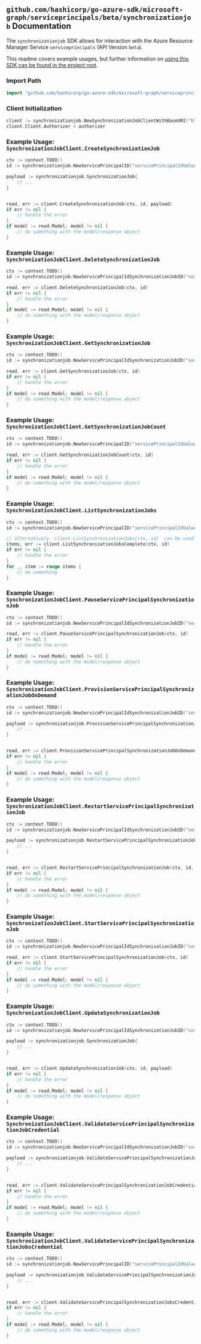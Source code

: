 
## `github.com/hashicorp/go-azure-sdk/microsoft-graph/serviceprincipals/beta/synchronizationjob` Documentation

The `synchronizationjob` SDK allows for interaction with the Azure Resource Manager Service `serviceprincipals` (API Version `beta`).

This readme covers example usages, but further information on [using this SDK can be found in the project root](https://github.com/hashicorp/go-azure-sdk/tree/main/docs).

### Import Path

```go
import "github.com/hashicorp/go-azure-sdk/microsoft-graph/serviceprincipals/beta/synchronizationjob"
```


### Client Initialization

```go
client := synchronizationjob.NewSynchronizationJobClientWithBaseURI("https://management.azure.com")
client.Client.Authorizer = authorizer
```


### Example Usage: `SynchronizationJobClient.CreateSynchronizationJob`

```go
ctx := context.TODO()
id := synchronizationjob.NewServicePrincipalID("servicePrincipalIdValue")

payload := synchronizationjob.SynchronizationJob{
	// ...
}


read, err := client.CreateSynchronizationJob(ctx, id, payload)
if err != nil {
	// handle the error
}
if model := read.Model; model != nil {
	// do something with the model/response object
}
```


### Example Usage: `SynchronizationJobClient.DeleteSynchronizationJob`

```go
ctx := context.TODO()
id := synchronizationjob.NewServicePrincipalIdSynchronizationJobID("servicePrincipalIdValue", "synchronizationJobIdValue")

read, err := client.DeleteSynchronizationJob(ctx, id)
if err != nil {
	// handle the error
}
if model := read.Model; model != nil {
	// do something with the model/response object
}
```


### Example Usage: `SynchronizationJobClient.GetSynchronizationJob`

```go
ctx := context.TODO()
id := synchronizationjob.NewServicePrincipalIdSynchronizationJobID("servicePrincipalIdValue", "synchronizationJobIdValue")

read, err := client.GetSynchronizationJob(ctx, id)
if err != nil {
	// handle the error
}
if model := read.Model; model != nil {
	// do something with the model/response object
}
```


### Example Usage: `SynchronizationJobClient.GetSynchronizationJobCount`

```go
ctx := context.TODO()
id := synchronizationjob.NewServicePrincipalID("servicePrincipalIdValue")

read, err := client.GetSynchronizationJobCount(ctx, id)
if err != nil {
	// handle the error
}
if model := read.Model; model != nil {
	// do something with the model/response object
}
```


### Example Usage: `SynchronizationJobClient.ListSynchronizationJobs`

```go
ctx := context.TODO()
id := synchronizationjob.NewServicePrincipalID("servicePrincipalIdValue")

// alternatively `client.ListSynchronizationJobs(ctx, id)` can be used to do batched pagination
items, err := client.ListSynchronizationJobsComplete(ctx, id)
if err != nil {
	// handle the error
}
for _, item := range items {
	// do something
}
```


### Example Usage: `SynchronizationJobClient.PauseServicePrincipalSynchronizationJob`

```go
ctx := context.TODO()
id := synchronizationjob.NewServicePrincipalIdSynchronizationJobID("servicePrincipalIdValue", "synchronizationJobIdValue")

read, err := client.PauseServicePrincipalSynchronizationJob(ctx, id)
if err != nil {
	// handle the error
}
if model := read.Model; model != nil {
	// do something with the model/response object
}
```


### Example Usage: `SynchronizationJobClient.ProvisionServicePrincipalSynchronizationJobOnDemand`

```go
ctx := context.TODO()
id := synchronizationjob.NewServicePrincipalIdSynchronizationJobID("servicePrincipalIdValue", "synchronizationJobIdValue")

payload := synchronizationjob.ProvisionServicePrincipalSynchronizationJobOnDemandRequest{
	// ...
}


read, err := client.ProvisionServicePrincipalSynchronizationJobOnDemand(ctx, id, payload)
if err != nil {
	// handle the error
}
if model := read.Model; model != nil {
	// do something with the model/response object
}
```


### Example Usage: `SynchronizationJobClient.RestartServicePrincipalSynchronizationJob`

```go
ctx := context.TODO()
id := synchronizationjob.NewServicePrincipalIdSynchronizationJobID("servicePrincipalIdValue", "synchronizationJobIdValue")

payload := synchronizationjob.RestartServicePrincipalSynchronizationJobRequest{
	// ...
}


read, err := client.RestartServicePrincipalSynchronizationJob(ctx, id, payload)
if err != nil {
	// handle the error
}
if model := read.Model; model != nil {
	// do something with the model/response object
}
```


### Example Usage: `SynchronizationJobClient.StartServicePrincipalSynchronizationJob`

```go
ctx := context.TODO()
id := synchronizationjob.NewServicePrincipalIdSynchronizationJobID("servicePrincipalIdValue", "synchronizationJobIdValue")

read, err := client.StartServicePrincipalSynchronizationJob(ctx, id)
if err != nil {
	// handle the error
}
if model := read.Model; model != nil {
	// do something with the model/response object
}
```


### Example Usage: `SynchronizationJobClient.UpdateSynchronizationJob`

```go
ctx := context.TODO()
id := synchronizationjob.NewServicePrincipalIdSynchronizationJobID("servicePrincipalIdValue", "synchronizationJobIdValue")

payload := synchronizationjob.SynchronizationJob{
	// ...
}


read, err := client.UpdateSynchronizationJob(ctx, id, payload)
if err != nil {
	// handle the error
}
if model := read.Model; model != nil {
	// do something with the model/response object
}
```


### Example Usage: `SynchronizationJobClient.ValidateServicePrincipalSynchronizationJobCredential`

```go
ctx := context.TODO()
id := synchronizationjob.NewServicePrincipalIdSynchronizationJobID("servicePrincipalIdValue", "synchronizationJobIdValue")

payload := synchronizationjob.ValidateServicePrincipalSynchronizationJobCredentialRequest{
	// ...
}


read, err := client.ValidateServicePrincipalSynchronizationJobCredential(ctx, id, payload)
if err != nil {
	// handle the error
}
if model := read.Model; model != nil {
	// do something with the model/response object
}
```


### Example Usage: `SynchronizationJobClient.ValidateServicePrincipalSynchronizationJobsCredential`

```go
ctx := context.TODO()
id := synchronizationjob.NewServicePrincipalID("servicePrincipalIdValue")

payload := synchronizationjob.ValidateServicePrincipalSynchronizationJobsCredentialRequest{
	// ...
}


read, err := client.ValidateServicePrincipalSynchronizationJobsCredential(ctx, id, payload)
if err != nil {
	// handle the error
}
if model := read.Model; model != nil {
	// do something with the model/response object
}
```
